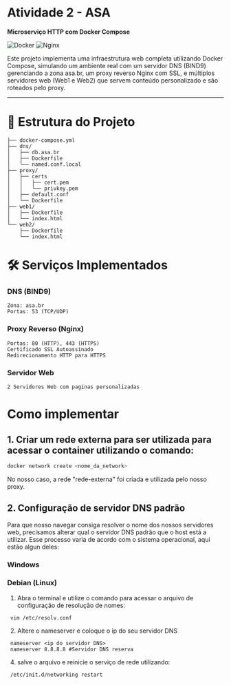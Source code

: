 #  Atividade 2 - ASA 

**Microserviço HTTP com Docker Compose**

![Docker](https://img.shields.io/badge/Docker-2CA5E0?style=for-the-badge&logo=docker&logoColor=white)
![Nginx](https://img.shields.io/badge/nginx-%23009639.svg?style=for-the-badge&logo=nginx&logoColor=white)

Este projeto implementa uma infraestrutura web completa utilizando Docker Compose, simulando um ambiente real com um servidor DNS (BIND9) gerenciando a zona asa.br, um proxy reverso Nginx com SSL, e múltiplos servidores web (Web1 e Web2) que servem conteúdo personalizado e são roteados pelo proxy.

---

# 📂 Estrutura do Projeto

```plaintext
├── docker-compose.yml
├── dns/
│   ├── db.asa.br
│   ├── Dockerfile
│   └── named.conf.local
├── proxy/
│   ├── certs
│   │   ├── cert.pem
│   │   └── privkey.pem
│   ├── default.conf
│   └── Dockerfile
├── web1/
│   ├── Dockerfile
│   └── index.html
└── web2/
    ├── Dockerfile
    └── index.html
```

# 🛠️ Serviços Implementados


###  DNS (BIND9)

  ```plaintext
  Zona: asa.br
  Portas: 53 (TCP/UDP)
  ```

### Proxy Reverso (Nginx) 
  
  ```plaintext
  Portas: 80 (HTTP), 443 (HTTPS)
  Certificado SSL Autoassinado
  Redirecionamento HTTP para HTTPS
  ```

### Servidor Web

  ```plaintext
  2 Servidores Web com paginas personalizadas 
  ```

# Como implementar

## 1. Criar um rede externa para ser utilizada para acessar o container utilizando o comando:
  ```bash
  docker network create <nome_da_network>
  ```
No nosso caso, a rede "rede-externa" foi criada e utilizada pelo nosso proxy.

## 2. Configuração de servidor DNS padrão
Para que nosso navegar consiga resolver o nome dos nossos servidores web, precisamos alterar qual o servidor DNS padrão que o host está a utilizar. Esse processo varia de acordo com o sistema operacional, aqui estão algun deles:

### Windows

### Debian (Linux)
1. Abra o terminal e utilize o comando para acessar o arquivo de configuração de resolução de nomes:
 ```plaintext
  vim /etc/resolv.conf 
  ```
2. Altere o nameserver e coloque o ip do seu servidor DNS
 ```plaintext
  nameserver <ip do servidor DNS>
  nameserver 8.8.8.8 #Servidor DNS reserva
  ```
4. salve o arquivo e reinicie o serviço de rede utilizando:
 ```plaintext
  /etc/init.d/networking restart 
  ```



